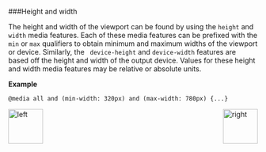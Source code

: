 ###Height and width
 <p>The height and width of the viewport can be found by using the <code>height</code> and <code>width</code> 
 media features. 
 Each of these media features can be prefixed with the <code>min</code> or <code>max</code> qualifiers to obtain 
 minimum and maximum widths of the viewport or device. 
 Similarly, the <code> device-height</code> and <code>device-width</code> features are based off the height and 
 width of the output device. Values for these height and width media features may be relative or absolute units.</p>
 <p><b>Example</b></p>
<pre><code>@media all and (min-width: 320px) and (max-width: 780px) {...}</code></pre>

[<img align="left" alt="left" src="https://cloud.githubusercontent.com/assets/14101008/11165526/091b197c-8acf-11e5-8ac1-3a1e5042ed78.png" width="70" height="70"></img>](https://github.com/vaishnaviviswanathan/CSCI_5828_RESPONSIVE-WEB-DESIGN/blob/master/MediaQry.md)
[<img align="right" alt="right" src="https://cloud.githubusercontent.com/assets/14101008/11165527/0a4289a2-8acf-11e5-8378-c5e3a55ab4dc.png" width="70" height="70"></img>](https://github.com/vaishnaviviswanathan/CSCI_5828_RESPONSIVE-WEB-DESIGN/blob/master/MQOrientation.md)


